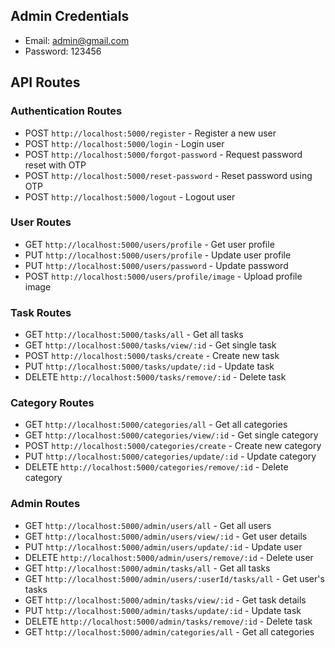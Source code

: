 ## Admin Credentials
- Email: admin@gmail.com
- Password: 123456

## API Routes

### Authentication Routes
- POST `http://localhost:5000/register` - Register a new user
- POST `http://localhost:5000/login` - Login user
- POST `http://localhost:5000/forgot-password` - Request password reset with OTP
- POST `http://localhost:5000/reset-password` - Reset password using OTP
- POST `http://localhost:5000/logout` - Logout user

### User Routes
- GET `http://localhost:5000/users/profile` - Get user profile
- PUT `http://localhost:5000/users/profile` - Update user profile
- PUT `http://localhost:5000/users/password` - Update password
- POST `http://localhost:5000/users/profile/image` - Upload profile image

### Task Routes
- GET `http://localhost:5000/tasks/all` - Get all tasks
- GET `http://localhost:5000/tasks/view/:id` - Get single task
- POST `http://localhost:5000/tasks/create` - Create new task
- PUT `http://localhost:5000/tasks/update/:id` - Update task
- DELETE `http://localhost:5000/tasks/remove/:id` - Delete task

### Category Routes
- GET `http://localhost:5000/categories/all` - Get all categories
- GET `http://localhost:5000/categories/view/:id` - Get single category
- POST `http://localhost:5000/categories/create` - Create new category
- PUT `http://localhost:5000/categories/update/:id` - Update category
- DELETE `http://localhost:5000/categories/remove/:id` - Delete category

### Admin Routes
- GET `http://localhost:5000/admin/users/all` - Get all users
- GET `http://localhost:5000/admin/users/view/:id` - Get user details
- PUT `http://localhost:5000/admin/users/update/:id` - Update user
- DELETE `http://localhost:5000/admin/users/remove/:id` - Delete user
- GET `http://localhost:5000/admin/tasks/all` - Get all tasks
- GET `http://localhost:5000/admin/users/:userId/tasks/all` - Get user's tasks
- GET `http://localhost:5000/admin/tasks/view/:id` - Get task details
- PUT `http://localhost:5000/admin/tasks/update/:id` - Update task
- DELETE `http://localhost:5000/admin/tasks/remove/:id` - Delete task
- GET `http://localhost:5000/admin/categories/all` - Get all categories